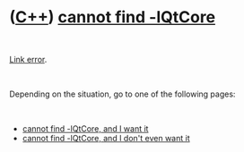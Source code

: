 



 

 

 

 

 

([C++](Cpp.md)) [cannot find -lQtCore](CppLinkErrorCannotFindQtCore.md)
=========================================================================

 

[Link error](CppLinkError.md).

 

Depending on the situation, go to one of the following pages:

 

-   [cannot find -lQtCore, and I want
    it](CppLinkErrorCannotFindQtCoreMustBeIn.md)
-   [cannot find -lQtCore, and I don't even want
    it](CppLinkErrorCannotFindQtCoreMustBeOut.md)

 

 

 

 

 





 



